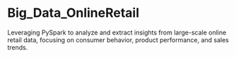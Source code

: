 # Big_Data_OnlineRetail
Leveraging PySpark to analyze and extract insights from large-scale online retail data, focusing on consumer behavior, product performance, and sales trends.
